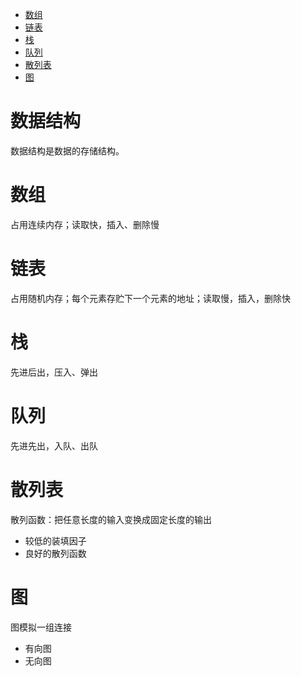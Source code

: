 * [数组](#数组)
* [链表](#链表)
* [栈](#栈)
* [队列](#队列)
* [散列表](#散列表)
* [图](#图)

# 数据结构 #
数据结构是数据的存储结构。

# 数组 #
占用连续内存；读取快，插入、删除慢
# 链表 #
占用随机内存；每个元素存贮下一个元素的地址；读取慢，插入，删除快
# 栈 #
先进后出，压入、弹出
# 队列 # 
先进先出，入队、出队
# 散列表 #
散列函数：把任意长度的输入变换成固定长度的输出
  - 较低的装填因子
  - 良好的散列函数
# 图 #
图模拟一组连接
  - 有向图
  - 无向图